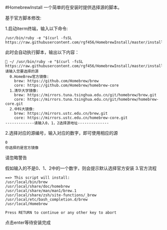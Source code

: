 #HomebrewInstall
一个简单的在安装时提供选择源的脚本。

基于官方脚本修改:

1.启动iterm终端，输入以下命令:
```
/usr/bin/ruby -e "$(curl -fsSL https://raw.githubusercontent.com/rgf456/HomebrewInstall/master/install.rb)"
```

此时会自动执行脚本，输出以下内容：

```
 ~/ /usr/bin/ruby -e "$(curl -fsSL https://raw.githubusercontent.com/rgf456/HomebrewInstall/master/install.rb)"
请输入您要选择的源
  0.HomeBrew官方镜像:
    brew: https://github.com/Homebrew/brew
    core: https://github.com/Homebrew/homebrew-core
  1.清华大学镜像:
    brew: https://mirrors.tuna.tsinghua.edu.cn/git/homebrew/brew.git
    core: https://mirrors.tuna.tsinghua.edu.cn/git/homebrew/homebrew-core.git
  2.中科大镜像:
    brew: https://mirrors.ustc.edu.cn/brew.git
    core: https://mirrors.ustc.edu.cn/homebrew-core.git
-------------请输入0，1，2选择源地址--------------
```
2.选择对应的源编号，输入对应的数字，即可使用相应的源
```
0
你选择的是官方镜像
```
请忽略警告

假如输入的不是0、1、2中的一个数字，则会提示默认选择官方安装
3.官方流程
```
==> This script will install:
/usr/local/bin/brew
/usr/local/share/doc/homebrew
/usr/local/share/man/man1/brew.1
/usr/local/share/zsh/site-functions/_brew
/usr/local/etc/bash_completion.d/brew
/usr/local/Homebrew

Press RETURN to continue or any other key to abort

```
点击enter等待安装完成

